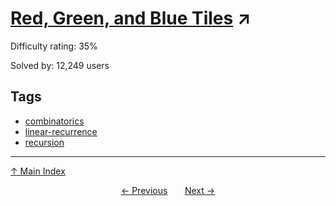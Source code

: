 # [Red, Green, and Blue Tiles](https://projecteuler.net/problem=117) ↗️

Difficulty rating: 35%

Solved by: 12,249 users
## Tags

- [combinatorics](../tags/combinatorics.md)
- [linear-recurrence](../tags/linear-recurrence.md)
- [recursion](../tags/recursion.md)



---

[↑ Main Index](../README.md)


<div align=center><a href='116.md'>← Previous</a> &nbsp;&nbsp; &nbsp;&nbsp;  <a href='118.md'>Next →</a></div>
